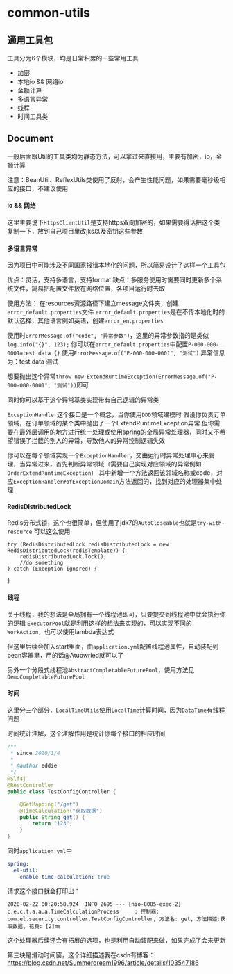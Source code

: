 # common-utils

## 通用工具包

工具分为6个模块，均是日常积累的一些常用工具

- 加密
- 本地io && 网络io
- 金额计算
- 多语言异常
- 线程
- 时间工具类

## Document

一般后面跟Util的工具类均为静态方法，可以拿过来直接用，主要有加密，io，金额计算

注意：BeanUtil、ReflexUtils类使用了反射，会产生性能问题，如果需要毫秒级相应的接口，不建议使用

#### io && 网络

这里主要说下`HttpsClientUtil`是支持https双向加密的，如果需要得话把这个类复制一下，放到自己项目里改jks以及密钥这些参数

#### 多语言异常

因为项目中可能涉及不同国家报错本地化的问题，所以简易设计了这样一个工具包

优点：灵活，支持多语言，支持format
缺点：多服务使用时需要同时更新多个系统文件，简易把配置文件放在网络位置，各项目运行时去取

使用方法：
在resources资源路径下建立message文件夹，创建`error_default.properties`文件
`error_default.properties`是在不传本地化时的默认选择，其他语言例如英语，创建`error_en.properties`

使用时`ErrorMessage.of("code", "异常参数")`，这里的异常参数指的是类似`log.info("{}", 123);`
你可以在`error_default.properties`中配置`P-000-000-0001=test data {}`
使用`ErrorMessage.of("P-000-000-0001", "测试")`
异常信息为：test data 测试

想要抛出这个异常`throw new ExtendRuntimeException(ErrorMessage.of("P-000-000-0001", "测试"))`即可

同时你可以基于这个异常基类实现带有自己逻辑的异常类

`ExceptionHandler`这个接口是一个概念，当你使用`DDD`领域建模时
假设你负责订单领域，在订单领域的某个类中抛出了一个ExtendRuntimeException异常
但你需要在最外层调用的地方进行统一处理或使用spring的全局异常处理器，同时又不希望错误了拦截的别人的异常，导致他人的异常控制逻辑失效

你可以在每个领域实现一个`ExceptionHandler`，交由运行时异常处理中心来管理，当异常过来，首先判断异常领域（需要自己实现对应领域的异常例如`OrderExtendRuntimeException`）
其中新增一个方法返回该领域名称或code，对应`ExceptionHandler#ofExceptionDomain`方法返回的，找到对应的处理器集中处理

#### RedisDistributedLock

Redis分布式锁，这个也很简单，但使用了jdk7的`AutoCloseable`也就是`try-with-resource`
可以这么使用
```
try (RedisDistributedLock redisDistributedLock = new RedisDistributedLock(redisTemplate)) {
    redisDistributedLock.lock();
    //do something
} catch (Exception ignored) {

}
```

#### 线程

关于线程，我的想法是全局拥有一个线程池即可，只要提交到线程池中就会执行你的逻辑
`ExecutorPool`就是利用这样的想法来实现的，可以实现不同的`WorkAction`，也可以使用lambda表达式

但这里后续会加入start里面，由`application.yml`配置线程池属性，自动装配到bean容器里，用的话@Atuowried就可以了

另外一个分段式线程池`AbstractCompletableFuturePool`，使用方法见`DemoCompletableFuturePool`

#### 时间

这里分三个部分，`LocalTimeUtils`使用`LocalTime`计算时间，因为`DataTime`有线程问题

时间统计注解，这个注解作用是统计你每个接口的相应时间
```java
/**
 * since 2020/1/4
 *
 * @author eddie
 */
@Slf4j
@RestController
public class TestConfigController {

    @GetMapping("/get")
    @TimeCalculation("获取数据")
    public String get() {
        return "123";
    }
}
```

同时`application.yml`中
```yaml
spring:
  el-util:
    enable-time-calculation: true
```

请求这个接口就会打印出：
```
2020-02-22 00:20:58.924  INFO 2695 --- [nio-8085-exec-2] c.e.c.t.a.a.a.TimeCalculationProcess     : 控制器: com.el.security.controller.TestConfigController, 方法名: get, 方法描述:获取数据, 花费: [2]ms
```

这个处理器后续还会有拓展的选项，也是利用自动装配来做，如果完成了会来更新

第三块是滑动时间窗，这个详细描述我在csdn有博客：
https://blog.csdn.net/Summerdream1996/article/details/103547186


